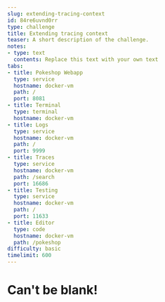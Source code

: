 ```yaml
---
slug: extending-tracing-context
id: 84re6uvnd0rr
type: challenge
title: Extending tracing context
teaser: A short description of the challenge.
notes:
- type: text
  contents: Replace this text with your own text
tabs:
- title: Pokeshop Webapp
  type: service
  hostname: docker-vm
  path: /
  port: 8081
- title: Terminal
  type: terminal
  hostname: docker-vm
- title: Logs
  type: service
  hostname: docker-vm
  path: /
  port: 9999
- title: Traces
  type: service
  hostname: docker-vm
  path: /search
  port: 16686
- title: Testing
  type: service
  hostname: docker-vm
  path: /
  port: 11633
- title: Editor
  type: code
  hostname: docker-vm
  path: /pokeshop
difficulty: basic
timelimit: 600
---
```


Can't be blank!
=====================
